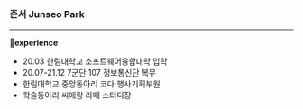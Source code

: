 ### 준서 Junseo Park

<hr>

:school:<strong>experience</strong>
<ul>
  <li>20.03 한림대학교 소프트웨어융합대학 입학 </li>
  <li>20.07-21.12 7군단 107 정보통신단 복무</li>
  <li>한림대학교 중앙동아리 코다 행사기획부원</li>
  <li>학술동아리 씨애랑 라떼 스터디장</li>
 </ul>
   


<!--
**Junseo11/Junseo11** is a ✨ _special_ ✨ repository because its `README.md` (this file) appears on your GitHub profile.

Here are some ideas to get you started:

- 🔭 I’m currently working on ...
- 🌱 I’m currently learning ...
- 👯 I’m looking to collaborate on ...
- 🤔 I’m looking for help with ...
- 💬 Ask me about ...
- 📫 How to reach me: ...
- 😄 Pronouns: ...
- ⚡ Fun fact: ...
-->
